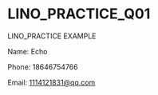 # LINO_PRACTICE_Q01
LINO_PRACTICE EXAMPLE


Name: Echo

Phone: 18646754766

Email: 1114121831@qq.com
